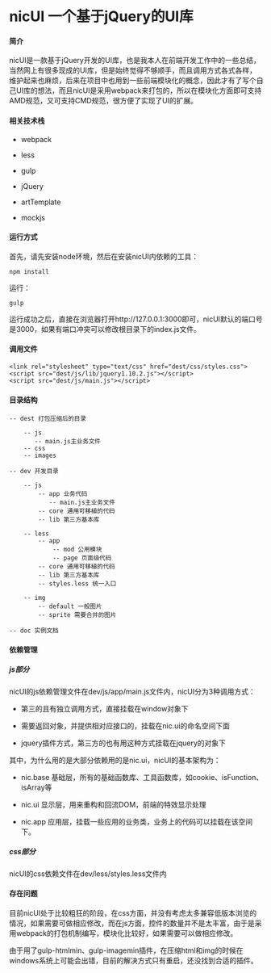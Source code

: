 # nicUI 一个基于jQuery的UI库 #

#### 简介

nicUI是一款基于jQuery开发的UI库，也是我本人在前端开发工作中的一些总结，当然网上有很多现成的UI库，但是始终觉得不够顺手，而且调用方式各式各样，维护起来也麻烦，后来在项目中也用到一些前端模块化的概念，因此才有了写个自己UI库的想法，而且nicUI是采用webpack来打包的，所以在模块化方面即可支持AMD规范，又可支持CMD规范，很方便了实现了UI的扩展。

#### 相关技术栈

- webpack

- less

- gulp

- jQuery

- artTemplate

- mockjs

#### 运行方式

首先，请先安装node环境，然后在安装nicUI内依赖的工具：

	npm install
	
运行：
	
	gulp
	
运行成功之后，直接在浏览器打开http://127.0.0.1:3000即可，nicUI默认的端口号是3000，如果有端口冲突可以修改根目录下的index.js文件。

#### 调用文件

    <link rel="stylesheet" type="text/css" href="dest/css/styles.css">
    <script src="dest/js/lib/jquery1.10.2.js"></script>
    <script src="dest/js/main.js"></script>

#### 目录结构
	
    -- dest 打包压缩后的目录
 
        -- js
           -- main.js主业务文件
        -- css
        -- images
 
    -- dev 开发目录
 
        -- js
            -- app 业务代码
               -- main.js主业务文件
            -- core 通用可移植的代码
            -- lib 第三方基本库
 
        -- less
            -- app
                -- mod 公用模块
                -- page 页面级代码
            -- core 通用可移植的代码
            -- lib 第三方基本库
            -- styles.less 统一入口
 
        -- img
            -- default 一般图片
            -- sprite 需要合并的图片
	
	-- doc 实例文档

#### 依赖管理

##### js部分

nicUI的js依赖管理文件在dev/js/app/main.js文件内，nicUI分为3种调用方式：

- 第三的且有独立调用方式，直接挂载在window对象下

- 需要返回对象，并提供相对应接口的，挂载在nic.ui的命名空间下面

- jquery插件方式，第三方的也有用这种方式挂载在jquery的对象下

其中，为什么用的是大部分依赖用的是nic.ui，nicUI的基本架构为：

- nic.base 基础层，所有的基础函数库、工具函数库，如cookie、isFunction、isArray等

- nic.ui 显示层，用来重构和回流DOM，前端的特效显示处理

- nic.app 应用层，挂载一些应用的业务类，业务上的代码可以挂载在该空间下。

##### css部分

nicUI的css依赖文件在dev/less/styles.less文件内

#### 存在问题

目前nicUI处于比较粗狂的阶段，在css方面，并没有考虑太多兼容低版本浏览的情况，如果需要可做相应修改，而在js方面，控件的数量并不是太丰富，由于是采用webpack的打包机制编写，模块化比较好，如果需要可以做相应修改。

由于用了gulp-htmlmin、gulp-imagemin插件，在压缩html和img的时候在windows系统上可能会出错，目前的解决方式只有重启，还没找到合适的插件。